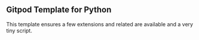## Gitpod Template for Python

This template ensures a few extensions and related are available and a very tiny script.